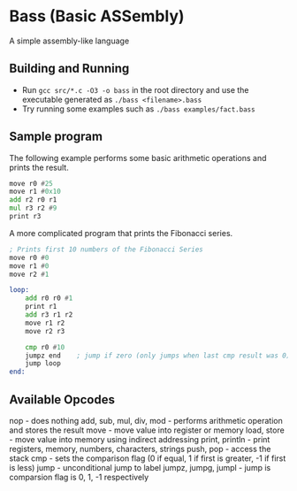 # Bass (Basic ASSembly)

A simple assembly-like language

## Building and Running
- Run `gcc src/*.c -O3 -o bass` in the root directory and use the executable generated as `./bass <filename>.bass`
- Try running some examples such as `./bass examples/fact.bass`

## Sample program

The following example performs some basic arithmetic operations and prints the result.

```asm
move r0 #25
move r1 #0x10
add r2 r0 r1
mul r3 r2 #9
print r3
```

A more complicated program that prints the Fibonacci series.
```asm
; Prints first 10 numbers of the Fibonacci Series
move r0 #0
move r1 #0
move r2 #1

loop:
    add r0 r0 #1
    print r1
    add r3 r1 r2
    move r1 r2
    move r2 r3

    cmp r0 #10
    jumpz end    ; jump if zero (only jumps when last cmp result was 0)
    jump loop
end:
```

## Available Opcodes

nop                     - does nothing
add, sub, mul, div, mod - performs arithmetic operation and stores the result
move                    - move value into register or memory
load, store             - move value into memory using indirect addressing
print, println          - print registers, memory, numbers, characters, strings
push, pop               - access the stack
cmp                     - sets the comparison flag (0 if equal, 1 if first is greater, -1 if first is less)
jump                    - unconditional jump to label
jumpz, jumpg, jumpl     - jump is comparsion flag is 0, 1, -1 respectively
